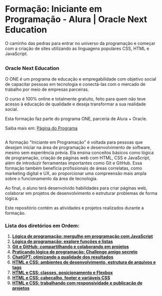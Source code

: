 # Formação: Iniciante em Programação - Alura | Oracle Next Education 

O caminho das pedras para entrar no universo da programação e começar com a criação de sites utilizando as linguagens populares CSS, HTML e JavaScript.

##

### Oracle Next Education

O ONE é um programa de educação e empregabilidade com objetivo social de capacitar pessoas em tecnologia e conectá-las com o mercado de trabalho por meio de empresas parceiras.

O curso é 100% online e totalmente gratuito, feito para quem não teve acesso à educação de qualidade e deseja transformar a sua realidade social.

Esta formação faz parte do programa ONE, parceria de Alura + Oracle.

Saiba mais em: [Página do Programa](https://www.oracle.com/br/education/oracle-next-education/)

##

A formação "Iniciante em Programação" é voltada para pessoas que desejam iniciar na área de programação e desenvolvimento de software, mesmo sem experiência prévia. Ela ensina conceitos básicos como lógica de programação, criação de páginas web com HTML, CSS e JavaScript, além de introduzir ferramentas importantes como Git e GitHub. Essa formação também beneficia profissionais de áreas correlatas, como marketing digital e UX, ao proporcionar uma compreensão mais ampla sobre o funcionamento da área de tecnologia.

Ao final, o aluno terá desenvolvido habilidades para criar páginas web, colaborar em projetos de desenvolvimento e estruturar problemas de forma lógica.

Este repositório contém as atividades e projetos realizados durante a formação.

### **Lista dos diretórios em Ordem:**

1. **[Lógica de programação: mergulhe em programação com JavaScript](https://github.com/marcoshsq/Iniciante_em_Programao_G8-ONE/tree/main/Curso%2001%20-%20Logica%20de%20programa%C3%A7ao%20-%20mergulhe%20em%20programa%C3%A7%C3%A3o%20com%20JavaScript/logica-js-projeto_inicial/logica-js-projeto_inicial)**  
2. **[Lógica de programação: explore funções e listas](https://github.com/marcoshsq/Iniciante_em_Programao_G8-ONE/tree/main/Curso%2002%20-%20Logica%20de%20programa%C3%A7ao%20-%20explore%20fun%C3%A7%C3%B5es%20e%20listas)**  
3. **[Git e GitHub: compartilhando e colaborando em projetos](https://github.com/marcoshsq/Iniciante_em_Programao_G8-ONE/tree/main/Curso%2003%20-%20Git%20e%20GitHub/projeto_curso_03)**  
4. **[Praticando lógica de programação: Challenge amigo secreto]()**  
5. **[ChatGPT: otimizando a qualidade dos resultados]()**  
6. **[HTML e CSS: ambientes de desenvolvimento, estrutura de arquivos e tags]()**  
7. **[HTML e CSS: classes, posicionamento e Flexbox]()**  
8. **[HTML e CSS: cabeçalho, footer e variáveis CSS]()**  
9. **[HTML e CSS: trabalhando com responsividade e publicação de projetos]()**  

